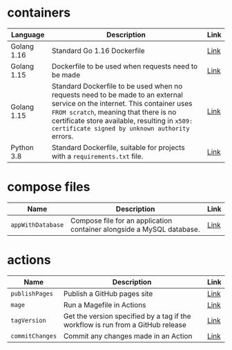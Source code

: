 # containers

| Language    | Description                                                  | Link                        |
| ----------- | ------------------------------------------------------------ | --------------------------- |
| Golang 1.16 | Standard Go 1.16 Dockerfile                                  | [Link](/containers/golang/1.16) |
| Golang 1.15 | Dockerfile to be used when requests need to be made          | [Link](/containers/golang/webRequests) |
| Golang 1.15 | Standard Dockerfile to be used when no requests need to be made to an external service on the internet. This container uses `FROM scratch`, meaning that there is no certificate store available, resulting in `x509: certificate signed by unknown authority` errors. | [Link](/containers/golang/noRequests)  |
| Python 3.8  | Standard Dockerfile, suitable for projects with a `requirements.txt` file. | [Link](/containers/python/standard)    |

# compose files

| Name              | Description                                                  | Link                             |
| ----------------- | ------------------------------------------------------------ | -------------------------------- |
| `appWithDatabase` | Compose file for an application container alongside a MySQL database. | [Link](/compose/appWithDatabase) |

# actions

| Name            | Description                                                  | Link                               |
| --------------- | ------------------------------------------------------------ | ---------------------------------- |
| `publishPages`  | Publish a GitHub pages site                                  | [Link](/actions/publishPages.yml)  |
| `mage`          | Run a Magefile in Actions                                    | [Link](/actions/mage.yml)          |
| `tagVersion`    | Get the version specified by a tag if the workflow is run from a GitHub release | [Link](/actions/tagVersion.yml)    |
| `commitChanges` | Commit any changes made in an Action                         | [Link](/actions/commitChanges.yml) |

